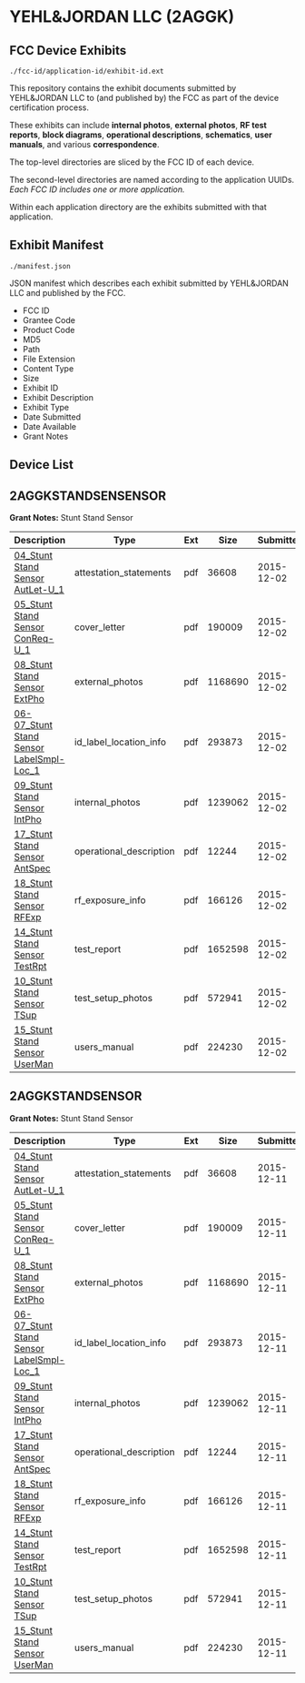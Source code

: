 # YEHL&JORDAN LLC (2AGGK)
## FCC Device Exhibits

```
./fcc-id/application-id/exhibit-id.ext
```

This repository contains the exhibit documents submitted by YEHL&JORDAN LLC to (and published by) the FCC as part of the device certification process.

These exhibits can include **internal photos**, **external photos**, **RF test reports**, **block diagrams**, **operational descriptions**, **schematics**, **user manuals**, and various **correspondence**.

The top-level directories are sliced by the FCC ID of each device.

The second-level directories are named according to the application UUIDs. *Each FCC ID includes one or more application.*

Within each application directory are the exhibits submitted with that application. 

## Exhibit Manifest

```
./manifest.json
```

JSON manifest which describes each exhibit submitted by YEHL&JORDAN LLC and published by the FCC.

- FCC ID
- Grantee Code
- Product Code
- MD5
- Path
- File Extension
- Content Type
- Size
- Exhibit ID
- Exhibit Description
- Exhibit Type
- Date Submitted
- Date Available
- Grant Notes

## Device List
## 2AGGKSTANDSENSENSOR
**Grant Notes:** Stunt Stand Sensor

| Description | Type | Ext | Size | Submitted | Available |
| ----------- | ---- | --- | ---- | --------- | --------- |
| [04_Stunt Stand Sensor AutLet-U_1](2AGGKSTANDSENSENSOR/dc9df091635db6a39542af13cd302194/2827917.pdf) | attestation_statements | pdf | 36608 | 2015-12-02 | 2015-12-02 |
| [05_Stunt Stand Sensor ConReq-U_1](2AGGKSTANDSENSENSOR/dc9df091635db6a39542af13cd302194/2827918.pdf) | cover_letter | pdf | 190009 | 2015-12-02 | 2015-12-02 |
| [08_Stunt Stand Sensor ExtPho](2AGGKSTANDSENSENSOR/dc9df091635db6a39542af13cd302194/2827920.pdf) | external_photos | pdf | 1168690 | 2015-12-02 | 2015-12-02 |
| [06-07_Stunt Stand Sensor LabelSmpl-Loc_1](2AGGKSTANDSENSENSOR/dc9df091635db6a39542af13cd302194/2827919.pdf) | id_label_location_info | pdf | 293873 | 2015-12-02 | 2015-12-02 |
| [09_Stunt Stand Sensor IntPho](2AGGKSTANDSENSENSOR/dc9df091635db6a39542af13cd302194/2827921.pdf) | internal_photos | pdf | 1239062 | 2015-12-02 | 2015-12-02 |
| [17_Stunt Stand Sensor AntSpec](2AGGKSTANDSENSENSOR/dc9df091635db6a39542af13cd302194/2827929.pdf) | operational_description | pdf | 12244 | 2015-12-02 | 2015-12-02 |
| [18_Stunt Stand Sensor RFExp](2AGGKSTANDSENSENSOR/dc9df091635db6a39542af13cd302194/2827930.pdf) | rf_exposure_info | pdf | 166126 | 2015-12-02 | 2015-12-02 |
| [14_Stunt Stand Sensor TestRpt](2AGGKSTANDSENSENSOR/dc9df091635db6a39542af13cd302194/2827926.pdf) | test_report | pdf | 1652598 | 2015-12-02 | 2015-12-02 |
| [10_Stunt Stand Sensor TSup](2AGGKSTANDSENSENSOR/dc9df091635db6a39542af13cd302194/2827922.pdf) | test_setup_photos | pdf | 572941 | 2015-12-02 | 2015-12-02 |
| [15_Stunt Stand Sensor UserMan](2AGGKSTANDSENSENSOR/dc9df091635db6a39542af13cd302194/2827927.pdf) | users_manual | pdf | 224230 | 2015-12-02 | 2015-12-02 |
## 2AGGKSTANDSENSOR
**Grant Notes:** Stunt Stand Sensor

| Description | Type | Ext | Size | Submitted | Available |
| ----------- | ---- | --- | ---- | --------- | --------- |
| [04_Stunt Stand Sensor AutLet-U_1](2AGGKSTANDSENSOR/e2d6eca468c8a2f4f0175bbcacdc671a/2827917.pdf) | attestation_statements | pdf | 36608 | 2015-12-11 | 2015-12-11 |
| [05_Stunt Stand Sensor ConReq-U_1](2AGGKSTANDSENSOR/e2d6eca468c8a2f4f0175bbcacdc671a/2827918.pdf) | cover_letter | pdf | 190009 | 2015-12-11 | 2015-12-11 |
| [08_Stunt Stand Sensor ExtPho](2AGGKSTANDSENSOR/e2d6eca468c8a2f4f0175bbcacdc671a/2827920.pdf) | external_photos | pdf | 1168690 | 2015-12-11 | 2015-12-11 |
| [06-07_Stunt Stand Sensor LabelSmpl-Loc_1](2AGGKSTANDSENSOR/e2d6eca468c8a2f4f0175bbcacdc671a/2827919.pdf) | id_label_location_info | pdf | 293873 | 2015-12-11 | 2015-12-11 |
| [09_Stunt Stand Sensor IntPho](2AGGKSTANDSENSOR/e2d6eca468c8a2f4f0175bbcacdc671a/2827921.pdf) | internal_photos | pdf | 1239062 | 2015-12-11 | 2015-12-11 |
| [17_Stunt Stand Sensor AntSpec](2AGGKSTANDSENSOR/e2d6eca468c8a2f4f0175bbcacdc671a/2827929.pdf) | operational_description | pdf | 12244 | 2015-12-11 | 2015-12-11 |
| [18_Stunt Stand Sensor RFExp](2AGGKSTANDSENSOR/e2d6eca468c8a2f4f0175bbcacdc671a/2827930.pdf) | rf_exposure_info | pdf | 166126 | 2015-12-11 | 2015-12-11 |
| [14_Stunt Stand Sensor TestRpt](2AGGKSTANDSENSOR/e2d6eca468c8a2f4f0175bbcacdc671a/2827926.pdf) | test_report | pdf | 1652598 | 2015-12-11 | 2015-12-11 |
| [10_Stunt Stand Sensor TSup](2AGGKSTANDSENSOR/e2d6eca468c8a2f4f0175bbcacdc671a/2827922.pdf) | test_setup_photos | pdf | 572941 | 2015-12-11 | 2015-12-11 |
| [15_Stunt Stand Sensor UserMan](2AGGKSTANDSENSOR/e2d6eca468c8a2f4f0175bbcacdc671a/2827927.pdf) | users_manual | pdf | 224230 | 2015-12-11 | 2015-12-11 |
